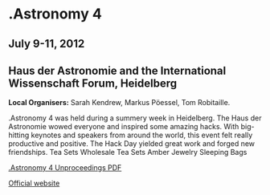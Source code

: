 # .Astronomy 4

## July 9-11, 2012

## Haus der Astronomie and the International Wissenschaft Forum, Heidelberg

**Local Organisers:** Sarah Kendrew, Markus Pöessel, Tom Robitaille.

.Astronomy 4 was held during a summery week in Heidelberg. The Haus der Astronomie wowed everyone and inspired some amazing hacks. With big-hitting keynotes and speakers from around the world, this event felt really productive and positive. The Hack Day yielded great work and forged new friendships. Tea Sets Wholesale Tea Sets Amber Jewelry Sleeping Bags

[.Astronomy 4 Unproceedings PDF](http://arxiv.org/abs/1301.5193)

[Official website](http://dotastronomy.com/events/four/)
